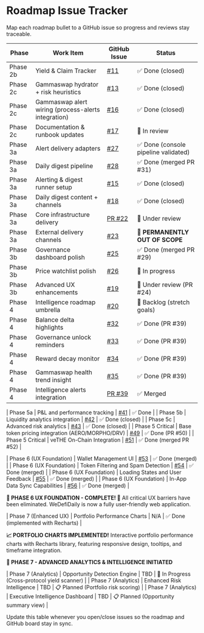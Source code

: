 # Roadmap Issue Tracker

Map each roadmap bullet to a GitHub issue so progress and reviews stay traceable.

| Phase | Work Item | GitHub Issue | Status |
|-------|-----------|--------------|--------|
| Phase 2b | Yield & Claim Tracker | [#11](https://github.com/cjnemes/WeDefiDaily/issues/11) | ✅ Done (closed) |
| Phase 2c | Gammaswap hydrator + risk heuristics | [#13](https://github.com/cjnemes/WeDefiDaily/issues/13) | ✅ Done (closed) |
| Phase 2c | Gammaswap alert wiring (process-alerts integration) | [#16](https://github.com/cjnemes/WeDefiDaily/issues/16) | ✅ Done (closed) |
| Phase 2c | Documentation & runbook updates | [#17](https://github.com/cjnemes/WeDefiDaily/issues/17) | 📝 In review |
| Phase 3a | Alert delivery adapters | [#27](https://github.com/cjnemes/WeDefiDaily/issues/27) | ✅ Done (console pipeline validated) |
| Phase 3a | Daily digest pipeline | [#28](https://github.com/cjnemes/WeDefiDaily/issues/28) | ✅ Done (merged PR #31) |
| Phase 3a | Alerting & digest runner setup | [#15](https://github.com/cjnemes/WeDefiDaily/issues/15) | ✅ Done (closed) |
| Phase 3a | Daily digest content + channels | [#18](https://github.com/cjnemes/WeDefiDaily/issues/18) | ✅ Done (closed) |
| Phase 3a | Core infrastructure delivery | [PR #22](https://github.com/cjnemes/WeDefiDaily/pull/22) | 🔄 Under review |
| Phase 3a | External delivery channels | [#23](https://github.com/cjnemes/WeDefiDaily/issues/23) | 🚫 **PERMANENTLY OUT OF SCOPE** |
| Phase 3b | Governance dashboard polish | [#25](https://github.com/cjnemes/WeDefiDaily/issues/25) | ✅ Done (merged PR #29) |
| Phase 3b | Price watchlist polish | [#26](https://github.com/cjnemes/WeDefiDaily/issues/26) | 🚧 In progress |
| Phase 3b | Advanced UX enhancements | [#19](https://github.com/cjnemes/WeDefiDaily/issues/19) | 🔄 Under review (PR #24) |
| Phase 4 | Intelligence roadmap umbrella | [#20](https://github.com/cjnemes/WeDefiDaily/issues/20) | 📝 Backlog (stretch goals) |
| Phase 4 | Balance delta highlights | [#32](https://github.com/cjnemes/WeDefiDaily/issues/32) | ✅ Done (PR #39) |
| Phase 4 | Governance unlock reminders | [#33](https://github.com/cjnemes/WeDefiDaily/issues/33) | ✅ Done (PR #39) |
| Phase 4 | Reward decay monitor | [#34](https://github.com/cjnemes/WeDefiDaily/issues/34) | ✅ Done (PR #39) |
| Phase 4 | Gammaswap health trend insight | [#35](https://github.com/cjnemes/WeDefiDaily/issues/35) | ✅ Done (PR #39) |
| Phase 4 | Intelligence alerts integration | [PR #39](https://github.com/cjnemes/WeDefiDaily/pull/39) | ✅ Merged |

| Phase 5a | P&L and performance tracking | [#41](https://github.com/cjnemes/WeDefiDaily/issues/41) | ✅ Done |
| Phase 5b | Liquidity analytics integration | [#42](https://github.com/cjnemes/WeDefiDaily/issues/42) | ✅ Done (closed) |
| Phase 5c | Advanced risk analytics | [#43](https://github.com/cjnemes/WeDefiDaily/issues/43) | ✅ Done (closed) |
| Phase 5 Critical | Base token pricing integration (AERO/MORPHO/DRV) | [#49](https://github.com/cjnemes/WeDefiDaily/issues/49) | ✅ Done (PR #50) |
| Phase 5 Critical | veTHE On-Chain Integration | [#51](https://github.com/cjnemes/WeDefiDaily/issues/51) | ✅ Done (merged PR #52) |

| Phase 6 (UX Foundation) | Wallet Management UI | [#53](https://github.com/cjnemes/WeDefiDaily/issues/53) | ✅ Done (merged) |
| Phase 6 (UX Foundation) | Token Filtering and Spam Detection | [#54](https://github.com/cjnemes/WeDefiDaily/issues/54) | ✅ Done (merged) |
| Phase 6 (UX Foundation) | Loading States and User Feedback | [#55](https://github.com/cjnemes/WeDefiDaily/issues/55) | ✅ Done (merged) |
| Phase 6 (UX Foundation) | In-App Data Sync Capabilities | [#56](https://github.com/cjnemes/WeDefiDaily/issues/56) | ✅ Done (merged) |

**🎉 PHASE 6 UX FOUNDATION - COMPLETE! 🎉**
All critical UX barriers have been eliminated. WeDefiDaily is now a fully user-friendly web application.

| Phase 7 (Enhanced UX) | Portfolio Performance Charts | N/A | ✅ Done (implemented with Recharts) |

**📈 PORTFOLIO CHARTS IMPLEMENTED!**
Interactive portfolio performance charts with Recharts library, featuring responsive design, tooltips, and timeframe integration.

**🚀 PHASE 7 - ADVANCED ANALYTICS & INTELLIGENCE INITIATED**

| Phase 7 (Analytics) | Opportunity Detection Engine | TBD | 🔄 In Progress (Cross-protocol yield scanner) |
| Phase 7 (Analytics) | Enhanced Risk Intelligence | TBD | 📋 Planned (Portfolio risk scoring) |
| Phase 7 (Analytics) | Executive Intelligence Dashboard | TBD | 📋 Planned (Opportunity summary view) |

Update this table whenever you open/close issues so the roadmap and GitHub board stay in sync.
